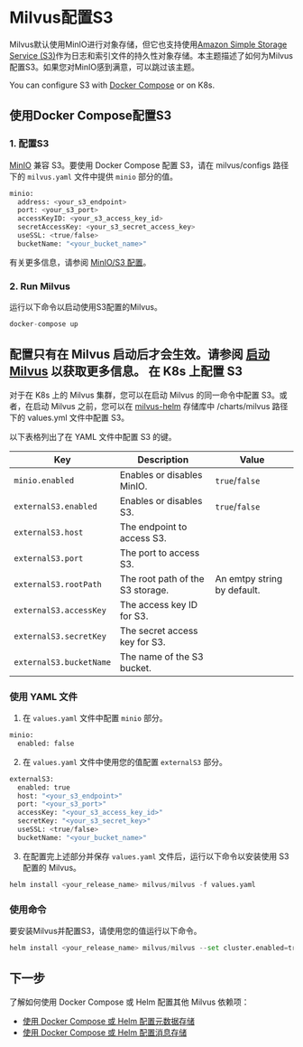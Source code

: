 
Milvus配置S3
===

Milvus默认使用MinIO进行对象存储，但它也支持使用[Amazon Simple Storage Service (S3)](https://aws.amazon.com/s3/)作为日志和索引文件的持久性对象存储。本主题描述了如何为Milvus配置S3。如果您对MinIO感到满意，可以跳过该主题。

You can configure S3 with [Docker Compose](https://docs.docker.com/get-started/overview/) or on K8s.

使用Docker Compose配置S3
--------------------------------

### 1. 配置S3
[MinIO](https://min.io/product/overview) 兼容 S3。要使用 Docker Compose 配置 S3，请在 milvus/configs 路径下的 `milvus.yaml` 文件中提供 `minio` 部分的值。

```python
minio:
  address: <your_s3_endpoint>
  port: <your_s3_port>
  accessKeyID: <your_s3_access_key_id>
  secretAccessKey: <your_s3_secret_access_key>
  useSSL: <true/false>
  bucketName: "<your_bucket_name>"

```

有关更多信息，请参阅 [MinIO/S3 配置](configure_minio.md)。

### 2. Run Milvus

运行以下命令以启动使用S3配置的Milvus。

```python
docker-compose up

```
配置只有在 Milvus 启动后才会生效。请参阅 [启动Milvus](https://milvus.io/docs/install_standalone-docker.md#Start-Milvus) 以获取更多信息。
在 K8s 上配置 S3
-------------------

对于在 K8s 上的 Milvus 集群，您可以在启动 Milvus 的同一命令中配置 S3。或者，在启动 Milvus 之前，您可以在 [milvus-helm](https://github.com/milvus-io/milvus-helm) 存储库中 /charts/milvus 路径下的 values.yml 文件中配置 S3。

以下表格列出了在 YAML 文件中配置 S3 的键。

| Key | Description | Value |
| --- | --- | --- |
| `minio.enabled` | Enables or disables MinIO. | `true`/`false` |
| `externalS3.enabled` | Enables or disables S3. | `true`/`false` |
| `externalS3.host` | The endpoint to access S3. |  |
| `externalS3.port` | The port to access S3. |  |
| `externalS3.rootPath` | The root path of the S3 storage. | An emtpy string by default. |
| `externalS3.accessKey` | The access key ID for S3. |  |
| `externalS3.secretKey` | The secret access key for S3. |  |
| `externalS3.bucketName` | The name of the S3 bucket. |  |

### 使用 YAML 文件

1. 在 `values.yaml` 文件中配置 `minio` 部分。

```python
minio:
  enabled: false

```

2. 在 `values.yaml` 文件中使用您的值配置 `externalS3` 部分。

```python
externalS3:
  enabled: true
  host: "<your_s3_endpoint>"
  port: "<your_s3_port>"
  accessKey: "<your_s3_access_key_id>"
  secretKey: "<your_s3_secret_key>"
  useSSL: <true/false>
  bucketName: "<your_bucket_name>"

```

3. 在配置完上述部分并保存 `values.yaml` 文件后，运行以下命令以安装使用 S3 配置的 Milvus。

```python
helm install <your_release_name> milvus/milvus -f values.yaml

```

### 使用命令

要安装Milvus并配置S3，请使用您的值运行以下命令。

```python
helm install <your_release_name> milvus/milvus --set cluster.enabled=true  --set minio.enabled=false --set externalS3.enabled=true --set externalS3.host=<your_s3_endpoint> --set externalS3.port=<your_s3_port> --set externalS3.accessKey=<your_s3_access_key_id> --set externalS3.secretKey=<your_s3_secret_key> --set externalS3.bucketName=<your_bucket_name>

```
下一步
----------

了解如何使用 Docker Compose 或 Helm 配置其他 Milvus 依赖项：

* [使用 Docker Compose 或 Helm 配置元数据存储](deploy_etcd.md)
* [使用 Docker Compose 或 Helm 配置消息存储](deploy_pulsar.md)